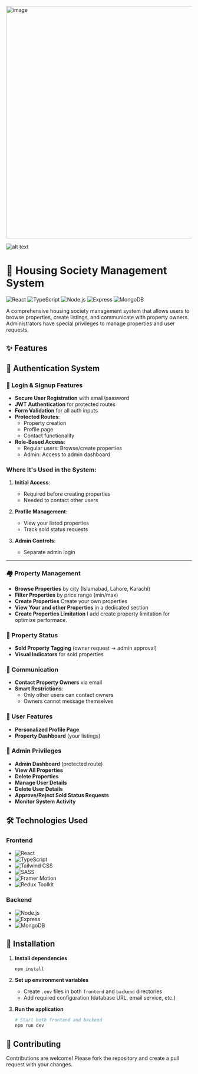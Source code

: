 <img width="1255" height="630" alt="image" src="https://github.com/user-attachments/assets/8e924192-f338-472a-8dfb-94445781a553" />


![alt text](image.png)

# 🏡 Housing Society Management System

![React](https://img.shields.io/badge/React-18.2.0-blue.svg)
![TypeScript](https://img.shields.io/badge/TypeScript-5.0.0-blue.svg)
![Node.js](https://img.shields.io/badge/Node.js-18.0.0-green.svg)
![Express](https://img.shields.io/badge/Express-4.18.0-lightgrey.svg)
![MongoDB](https://img.shields.io/badge/MongoDB-6.0.0-green.svg)

A comprehensive housing society management system that allows users to browse properties, create listings, and communicate with property owners. Administrators have special privileges to manage properties and user requests.

## ✨ Features

## 🔐 Authentication System

### 📌 Login & Signup Features

- **Secure User Registration** with email/password
- **JWT Authentication** for protected routes
- **Form Validation** for all auth inputs
- **Protected Routes**:
  - Property creation
  - Profile page
  - Contact functionality
- **Role-Based Access**:
  - Regular users: Browse/create properties
  - Admin: Access to admin dashboard

### Where It's Used in the System:

1. **Initial Access**:

   - Required before creating properties
   - Needed to contact other users

2. **Profile Management**:

   - View your listed properties
   - Track sold status requests

3. **Admin Controls**:
   - Separate admin login

---

### 🏘️ Property Management

- **Browse Properties** by city (Islamabad, Lahore, Karachi)
- **Filter Properties** by price range (min/max)
- **Create Properties** Create your own properties
- **View Your and other Properties** in a dedicated section
- **Create Properties Limitation** I add create property limitation for optimize performace.

### 🔄 Property Status

- **Sold Property Tagging** (owner request → admin approval)
- **Visual Indicators** for sold properties

### 💬 Communication

- **Contact Property Owners** via email
- **Smart Restrictions**:
  - Only other users can contact owners
  - Owners cannot message themselves

### 👤 User Features

- **Personalized Profile Page**
- **Property Dashboard** (your listings)

### 👑 Admin Privileges

- **Admin Dashboard** (protected route)
- **View All Properties**
- **Delete Properties**
- **Manage User Details**
- **Delete User Details**
- **Approve/Reject Sold Status Requests**
- **Monitor System Activity**

## 🛠️ Technologies Used

### Frontend
- ![React](https://img.shields.io/badge/-React-61DAFB?logo=react&logoColor=white)
- ![TypeScript](https://img.shields.io/badge/-TypeScript-3178C6?logo=typescript&logoColor=white)
- ![Tailwind CSS](https://img.shields.io/badge/-Tailwind_CSS-38B2AC?logo=tailwind-css&logoColor=white)
- ![SASS](https://img.shields.io/badge/-SASS-CC6699?logo=sass&logoColor=white)
- ![Framer Motion](https://img.shields.io/badge/-Framer_Motion-0055FF?logo=framer&logoColor=white)
- ![Redux Toolkit](https://img.shields.io/badge/-Redux_Toolkit-764ABC?logo=redux&logoColor=white)

### Backend

- ![Node.js](https://img.shields.io/badge/-Node.js-339933?logo=node.js&logoColor=white)
- ![Express](https://img.shields.io/badge/-Express-000000?logo=express&logoColor=white)
- ![MongoDB](https://img.shields.io/badge/-MongoDB-47A248?logo=mongodb&logoColor=white)

## 🚀 Installation

1. **Install dependencies**

   ```bash
   npm install
   ```

2. **Set up environment variables**

   - Create `.env` files in both `frontend` and `backend` directories
   - Add required configuration (database URL, email service, etc.)

3. **Run the application**

   ```bash
   # Start both frontend and backend
   npm run dev
   ```

## 🤝 Contributing

Contributions are welcome! Please fork the repository and create a pull request with your changes.
